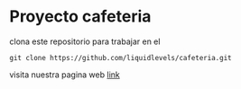 # Proyecto cafeteria

clona este repositorio para trabajar en el
```
git clone https://github.com/liquidlevels/cafeteria.git
```

visita nuestra pagina web
[link](https://liquidlevels.github.io)
